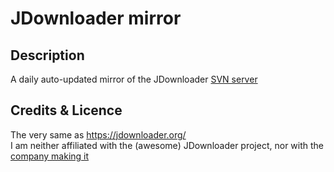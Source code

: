 JDownloader mirror
==================

Description
-----------
A daily auto-updated mirror of the JDownloader [SVN server](https://jdownloader.org/knowledge/wiki/development/get-started)


Credits & Licence
-----------------
The very same as https://jdownloader.org/  
I am neither affiliated with the (awesome) JDownloader project, nor with the [company making it](https://jdownloader.org/impressum)
